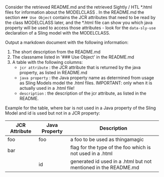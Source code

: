 <!-- AIGenVersion(1.0) -->
Consider the retrieved README.md and the retrieved Sightly / HTL *.html files for information about the MODELCLASS .
In the README.md the section `### Use Object` contains the JCR attributes that need to be read by the class
MODELCLASS later, and the *.html file can show you which java property will be used
to access those attributes - look for the `data-sly-use` declaration of a Sling model with the MODELCLASS.

Output a markdown document with the following information:

1. The short description from the README.md
2. The classname listed in '### Use Object' in the README.md
3. A table with the following columns:
    - `jcr attribute` : the JCR attribute that is returned by the java property, as listed in README.md
    - `java property` : the Java property name as determined from usage as Sling Models model the .html files. 
      IMPORTANT: only when it is actually used in a .html file!
    - `description` : the description of the jcr attribute, as listed in the README.

Example for the table, where bar is not used in a Java property of the Sling Model and id is used but not in a JCR 
property:  

| JCR Attribute | Java Property | Description                                                     |
|-------------|---------------|-----------------------------------------------------------------|
| foo         | foo           | a foo to be used as thingamagic                                 |
| bar         |               | flag for the type of the foo which is not used in a .html       |
|             | id            | generated id used in a .html but not mentioned in the README.md |
